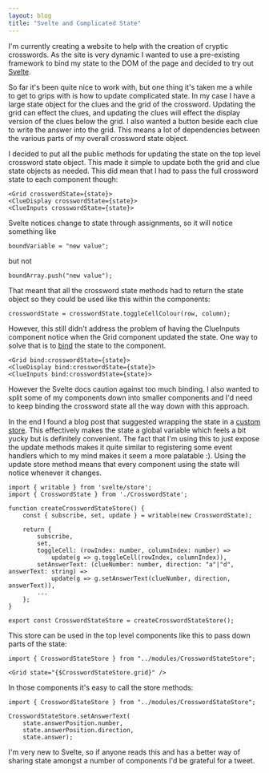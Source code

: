 ```yaml
---
layout: blog
title: "Svelte and Complicated State"
---
```


I'm currently creating a website to help with the creation of cryptic crosswords. As the site is very dynamic I wanted to use a pre-existing framework to bind my state to the DOM of the page and decided to try out [Svelte](https://svelte.dev/).

So far it's been quite nice to work with, but one thing it's taken me a while to get to grips with is how to update complicated state. In my case I have a large state object for the clues and the grid of the crossword. Updating the grid can effect the clues, and updating the clues will effect the display version of the clues below the grid. I also wanted a button beside each clue to write the answer into the grid. This means a lot of dependencies between the various parts of my overall crossword state object.

I decided to put all the public methods for updating the state on the top level crossword state object. This made it simple to update both the grid and clue state objects as needed. This did mean that I had to pass the full crossword state to each component though:

    <Grid crosswordState={state}>
    <ClueDisplay crosswordState={state}>
    <ClueInputs crosswordState={state}>

Svelte notices change to state through assignments, so it will notice something like

    boundVariable = "new value";

but not

    boundArray.push("new value");

That meant that all the crossword state methods had to return the state object so they could be used like this within the components:

    crosswordState = crosswordState.toggleCellColour(row, column);

However, this still didn't address the problem of having the ClueInputs component notice when the Grid component updated the state. One way to solve that is to [bind](https://svelte.dev/tutorial/component-bindings) the state to the component.

    <Grid bind:crosswordState={state}>
    <ClueDisplay bind:crosswordState={state}>
    <ClueInputs bind:crosswordState={state}>

However the Svelte docs caution against too much binding. I also wanted to split some of my components down into smaller components and I'd need to keep binding the crossword state all the way down with this approach.

In the end I found a blog post that suggested wrapping the state in a [custom store](https://svelte.dev/tutorial/custom-stores). This effectively makes the state a global variable which feels a bit yucky but is definitely convenient. The fact that I'm using this to just expose the update methods makes it quite similar to registering some event handlers which to my mind makes it seem a more palatable :). Using the update store method means that every component using the state will notice whenever it changes.

    import { writable } from 'svelte/store';
    import { CrosswordState } from './CrosswordState';

    function createCrosswordStateStore() {
        const { subscribe, set, update } = writable(new CrosswordState);

        return {
            subscribe,
            set,
            toggleCell: (rowIndex: number, columnIndex: number) =>
                update(g => g.toggleCell(rowIndex, columnIndex)),
            setAnswerText: (clueNumber: number, direction: "a"|"d", answerText: string) =>
                update(g => g.setAnswerText(clueNumber, direction, answerText)),
            ...
        };
    }

    export const CrosswordStateStore = createCrosswordStateStore();

This store can be used in the top level components like this to pass down parts of the state:

    import { CrosswordStateStore } from "../modules/CrosswordStateStore";

    <Grid state="{$CrosswordStateStore.grid}" />

In those components it's easy to call the store methods:

    import { CrosswordStateStore } from "../modules/CrosswordStateStore";

    CrosswordStateStore.setAnswerText(
        state.answerPosition.number,
        state.answerPosition.direction,
        state.answer);

I'm very new to Svelte, so if anyone reads this and has a better way of sharing state amongst a number of components I'd be grateful for a tweet.